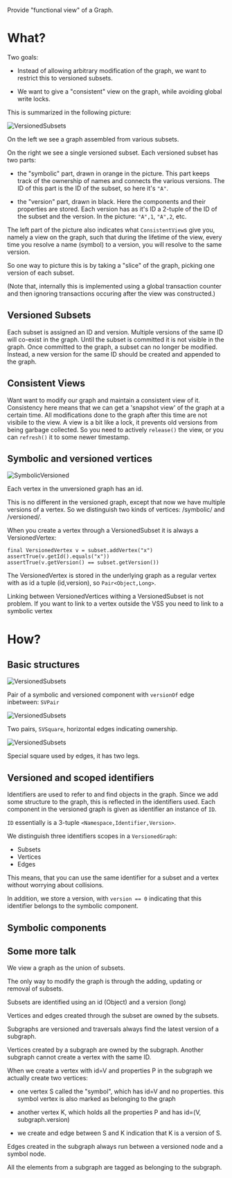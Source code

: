 Provide "functional view" of a Graph.

# What?

Two goals:

* Instead of allowing arbitrary modification of the graph, we want to restrict
  this to versioned subsets.

* We want to give a "consistent" view on the graph, while avoiding global write
  locks.

This is summarized in the following picture:

![VersionedSubsets](https://github.com/0x01/blueprints-versionedgraph/raw/master/doc/versions.png)

On the left we see a graph assembled from various subsets.

On the right we see a single versioned subset. Each versioned subset
has two parts:

* the "symbolic" part, drawn in orange in the picture. This part keeps
  track of the ownership of names and connects the various versions.
  The ID of this part is the ID of the subset, so here it's `"A"`.

* the "version" part, drawn in black. Here the components and their
  properties are stored. Each version has as it's ID a 2-tuple of the
  ID of the subset and the version. In the picture: `"A",1`, `"A",2`,
  etc.

The left part of the picture also indicates what `ConsistentView`s
give you, namely a view on the graph, such that during the lifetime of
the view, every time you resolve a name (symbol) to a version, you
will resolve to the same version.

So one way to picture this is by taking a "slice" of the graph,
picking one version of each subset.

(Note that, internally this is implemented using a global transaction
counter and then ignoring transactions occuring after the view was
constructed.)

## Versioned Subsets

Each subset is assigned an ID and version. Multiple versions of the same ID
will co-exist in the graph. Until the subset is committed it is not visible in
the graph. Once committed to the graph, a subset can no longer be modified.
Instead, a new version for the same ID should be created and appended to the
graph.

## Consistent Views

Want want to modify our graph and maintain a consistent view of it.
Consistency here means that we can get a 'snapshot view' of the graph at a
certain time. All modifications done to the graph after this time are not
visibile to the view. A view is a bit like a lock, it prevents old versions
from being garbage collected. So you need to actively `release()` the view,
or you can `refresh()` it to some newer timestamp.

## Symbolic and versioned vertices

![SymbolicVersioned](https://github.com/0x01/blueprints-versionedgraph/raw/master/doc/graph1.png)

Each vertex in the unversioned graph has an id.

This is no different in the versioned graph, except that now we have
multiple versions of a vertex. So we distinguish two kinds of vertices:
/symbolic/ and /versioned/.

When you create a vertex through a VersionedSubset it is always a
VersionedVertex:

    final VersionedVertex v = subset.addVertex("x")
    assertTrue(v.getId().equals("x"))
    assertTrue(v.getVersion() == subset.getVersion())

The VersionedVertex is stored in the underlying graph as a regular
vertex with as id a tuple (id,version), so `Pair<Object,Long>`.

Linking between VersionedVertices withing a VersionedSubset is not
problem. If you want to link to a vertex outside the VSS you need to
link to a symbolic vertex


# How?

## Basic structures

![VersionedSubsets](https://github.com/0x01/blueprints-versionedgraph/raw/master/doc/svpair.png)

Pair of a symbolic and versioned component with `versionOf` edge
inbetween: `SVPair`

![VersionedSubsets](https://github.com/0x01/blueprints-versionedgraph/raw/master/doc/svsquare.png)

Two pairs, `SVSquare`, horizontal edges indicating ownership.

![VersionedSubsets](https://github.com/0x01/blueprints-versionedgraph/raw/master/doc/svleggedsquare.png)

Special square used by edges, it has two legs.

## Versioned and scoped identifiers

Identifiers are used to refer to and find objects in the graph.  Since
we add some structure to the graph, this is reflected in the
identifiers used. Each component in the versioned graph is given as
identifier an instance of `ID`.

`ID` essentially is a 3-tuple `<Namespace,Identifier,Version>`.

We distinguish three identifiers scopes in a `VersionedGraph`:

* Subsets
* Vertices
* Edges

This means, that you can use the same identifier for a subset and a
vertex without worrying about collisions.

In addition, we store a version, with `version == 0` indicating that
this identifier belongs to the symbolic component.

## Symbolic components



## Some more talk

We view a graph as the union of subsets.

The only way to modify the graph is through the adding, updating or removal of subsets.

Subsets are identified using an id (Object) and a version (long)

Vertices and edges created through the subset are owned by the subsets.


Subgraphs are versioned and traversals always find the latest version of a subgraph.

Vertices created by a subgraph are owned by the subgraph. Another subgraph cannot create a vertex with the same ID.

When we create a vertex with id=V and properties P in the subgraph we actually create two vertices:

 - one vertex S called the "symbol", which has id=V and no properties. this symbol vertex is also
   marked as belonging to the graph

 - another vertex K, which holds all the properties P and has id=(V, subgraph.version)

 - we create and edge between S and K indication that K is a version of S.

Edges created in the subgraph always run between a versioned node and a symbol node.

All the elements from a subgraph are tagged as belonging to the subgraph.
